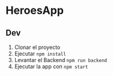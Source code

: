 # HeroesApp

## Dev
1. Clonar el proyecto
2. Ejecutar ```npm install```
3. Levantar el Backend ```npm run backend```
4. Ejecutar la app con ```npm start```
